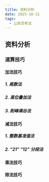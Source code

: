 ```yaml
---
title: 资料分析
date: 2025-10-11
tags:
  - 公务员考试
---
```


## 资料分析

### 速算技巧
#### 加法技巧
##### 1. 尾数法
##### 2. 高位叠加法
##### 3. 削峰填谷法

#### 减法技巧
##### 1. 整数基准值法
##### 2. “21” “12” 分段法

#### 乘法技巧

#### 除法技巧

